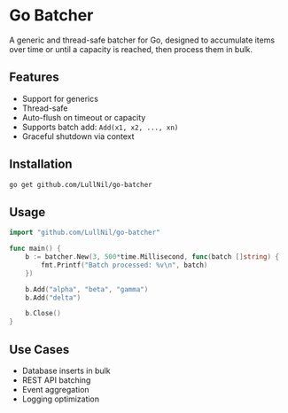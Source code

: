 # Go Batcher

A generic and thread-safe batcher for Go, designed to accumulate items over time or until a capacity is reached, then process them in bulk.

## Features

- Support for generics
- Thread-safe
- Auto-flush on timeout or capacity
- Supports batch add: `Add(x1, x2, ..., xn)`
- Graceful shutdown via context

## Installation

```bash
go get github.com/LullNil/go-batcher
```

## Usage

```go
import "github.com/LullNil/go-batcher"

func main() {
	b := batcher.New(3, 500*time.Millisecond, func(batch []string) {
		fmt.Printf("Batch processed: %v\n", batch)
	})

	b.Add("alpha", "beta", "gamma")
	b.Add("delta")

	b.Close()
}
```

## Use Cases

- Database inserts in bulk
- REST API batching
- Event aggregation
- Logging optimization
